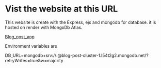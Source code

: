 # Vist the website at this URL

This website is create with the Express, ejs and mongodb for database. it is hosted on render with MongoDb Atlas.

[Blog_post_app](https://blogpostnodeapplication.onrender.com/)

Environment variables are

DB_URL=mongodb+srv://<username>:<password>@blog-post-cluster-1.l54t2g2.mongodb.net/?retryWrites=true&w=majority
